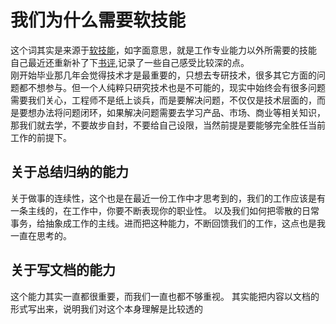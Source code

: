 # 我们为什么需要软技能
这个词其实是来源于[软技能](https://book.douban.com/subject/26835090/)，如字面意思，就是工作专业能力以外所需要的技能  
自己最近还重新补了下[书评](https://book.douban.com/review/14494669/),记录了一些自己感受比较深的点。  
刚开始毕业那几年会觉得技术才是最重要的，只想去专研技术，很多其它方面的问题都不想参与。但一个人纯粹只研究技术也是不可能的，现实中始终会有很多问题需要我们关心，工程师不是纸上谈兵，而是要解决问题，不仅仅是技术层面的，而是要想办法将问题闭环，如果解决问题需要去学习产品、市场、商业等相关知识，那我们就去学，不要故步自封，不要给自己设限，当然前提是要能够完全胜任当前工作的前提下。


## 关于总结归纳的能力
关于做事的连续性，这个也是在最近一份工作中才思考到的，我们的工作应该是有一条主线的，在工作中，你要不断表现你的职业性。
以及我们如何把零散的日常事务，给抽象成工作的主线。进而把这种能力，不断回馈我们的工作，这点也是我一直在思考的。


## 关于写文档的能力
这个能力其实一直都很重要，而我们一直也都不够重视。
其实能把内容以文档的形式写出来，说明我们对这个本身理解是比较透的